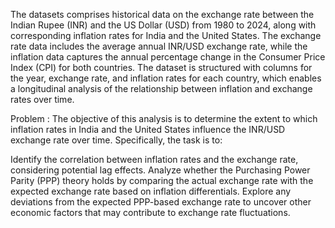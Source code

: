 The datasets comprises historical data on the exchange rate between the Indian Rupee (INR) and the US Dollar (USD) from 1980 to 2024, along with corresponding inflation rates for India and the United States. The exchange rate data includes the average annual INR/USD exchange rate, while the inflation data captures the annual percentage change in the Consumer Price Index (CPI) for both countries. The dataset is structured with columns for the year, exchange rate, and inflation rates for each country, which enables a longitudinal analysis of the relationship between inflation and exchange rates over time.

Problem :
The objective of this analysis is to determine the extent to which inflation rates in India and the United States influence the INR/USD exchange rate over time. Specifically, the task is to:

Identify the correlation between inflation rates and the exchange rate, considering potential lag effects.
Analyze whether the Purchasing Power Parity (PPP) theory holds by comparing the actual exchange rate with the expected exchange rate based on inflation differentials.
Explore any deviations from the expected PPP-based exchange rate to uncover other economic factors that may contribute to exchange rate fluctuations.
